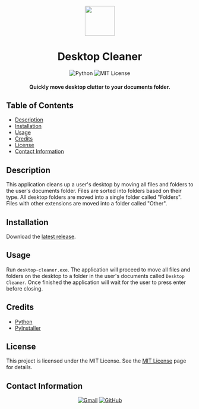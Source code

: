 <p align="center">
    <img src="src/desktop-cleaner.ico" width="80px">
</p>

<h1 align="center">
  Desktop Cleaner
</h1>

<p align="center">
    <img src="https://img.shields.io/badge/Python-3776AB.svg?style=for-the-badge&logo=Python&logoColor=white" alt="Python">
    <img src="https://img.shields.io/badge/License-MIT-blue.svg?style=for-the-badge" alt="MIT License">
</p>

<h4 align="center">Quickly move desktop clutter to your documents folder.</h4>

## Table of Contents
- [Description](#description)
- [Installation](#installation)
- [Usage](#usage)
- [Credits](#credits)
- [License](#license)
- [Contact Information](#contact-information)

## Description
This application cleans up a user's desktop by moving all files and folders to the user's documents folder. Files are sorted into folders based on their type. All desktop folders are moved into a single folder called "Folders". Files with other extensions are moved into a folder called "Other".

## Installation
Download the [latest release](https://github.com/cwchilvers/Python-Projects/releases).

## Usage
Run `desktop-cleaner.exe`. The application will proceed to move all files and folders on the desktop to a folder in the user's documents called `Desktop Cleaner`. Once finished the application will wait for the user to press enter before closing.

## Credits
- [Python](https://www.python.org/)
- [PyInstaller](https://www.pyinstaller.org/)

## License
This project is licensed under the MIT License. See the [MIT License](https://opensource.org/licenses/mit/) page for details.

## Contact Information
<p align="center">
    <a href="mailto:cwchilvers@gmail.com"><img src="https://img.shields.io/badge/Gmail-D14836?style=for-the-badge&logo=gmail&logoColor=white" alt="Gmail"></a>
    <a href="https://github.com/cwchilvers"><img src="https://img.shields.io/badge/GitHub-181717.svg?style=for-the-badge&logo=GitHub&logoColor=white" alt="GitHub"></a>
</p>
